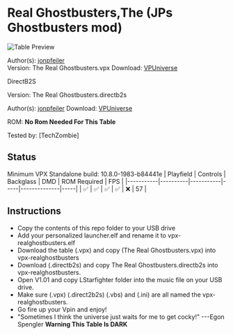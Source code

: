 # Real Ghostbusters,The (JPs Ghostbusters mod)

![Table Preview](https://vpuniverse.com/screenshots/monthly_2023_08/PXL_20230826_003946193.jpg.e93e07fe1ef03455bc52dc5da4ba61dd.jpg)

Author(s): [jonpfeiler](https://vpuniverse.com/profile/62585-jonpfeiler/)  
Version:  The Real Ghostbusters.vpx
Download:  [VPUniverse](https://vpuniverse.com/files/file/15645-the-real-ghostbusters-jps-ghostbusters-mod/)

DirectB2S

Version: The Real Ghostbusters.directb2s 

Author(s): [jonpfeiler](https://vpuniverse.com/profile/62585-jonpfeiler/) 
Download:  [VPUniverse](https://vpuniverse.com/files/file/15646-the-real-ghostbusters-b2s-with-full-dmd/)

ROM: **No Rom Needed For This Table**

Tested by:
[TechZombie]

## Status 

Minimum VPX Standalone build: 10.8.0-1983-b84441e
| Playfield | Controls | Backglass | DMD | ROM Required | FPS | 
|-----------|----------|-----------|-----|--------------|-----|
| :white_check_mark: | :white_check_mark: | :white_check_mark: | :white_check_mark: | :x: | 57 |

## Instructions

- Copy the contents of this repo folder to your USB drive
- Add your personalized launcher.elf and rename it to vpx-realghostbusters.elf
- Download the table (.vpx) and copy (The Real Ghostbusters.vpx) into vpx-realghostbusters
- Download (.directb2s) and copy The Real Ghostbusters.directb2s into vpx-realghostbusters.
- Open V1.01 and copy LStarfighter folder into the music file on your USB drive.
- Make sure (.vpx) (.direct2b2s) (.vbs) and (.ini) are all named the vpx-realghostbusters. 
- Go fire up your Vpin and enjoy!
- "Sometimes I think the universe just waits for me to get cocky!" ---Egon Spengler
**Warning This Table Is DARK**